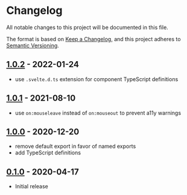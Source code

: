 # Changelog

All notable changes to this project will be documented in this file.

The format is based on [Keep a Changelog](https://keepachangelog.com/en/1.0.0/),
and this project adheres to [Semantic Versioning](https://semver.org/spec/v2.0.0.html).

## [1.0.2](https://github.com/metonym/svelte-accessible-table/releases/tag/v1.0.2) - 2022-01-24

- use `.svelte.d.ts` extension for component TypeScript definitions

## [1.0.1](https://github.com/metonym/svelte-accessible-table/releases/tag/v1.0.1) - 2021-08-10

- use `on:mouseleave` instead of `on:mouseout` to prevent a11y warnings

## [1.0.0](https://github.com/metonym/svelte-accessible-table/releases/tag/v1.0.0) - 2020-12-20

- remove default export in favor of named exports
- add TypeScript definitions

## [0.1.0](https://github.com/metonym/svelte-accessible-table/releases/tag/v0.1.0) - 2020-04-17

- Initial release
